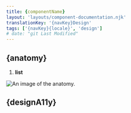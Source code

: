 ```yaml
---
title: {componentName}
layout: 'layouts/component-documentation.njk'
translationKey: '{navKey}Design'
tags: ['{navKey}{locale}', 'design']
# date: "git Last Modified"
---
```


## {anatomy}

<ol class="anatomy-list">
  <li><strong>list</strong></li>
</ol>

<img class="b-sm b-default p-400" src="/images/{local}/components/anatomy/gcds-{componentNameSlugEN}-anatomy.svg" alt="An image of the anatomy." />

## {designA11y}

